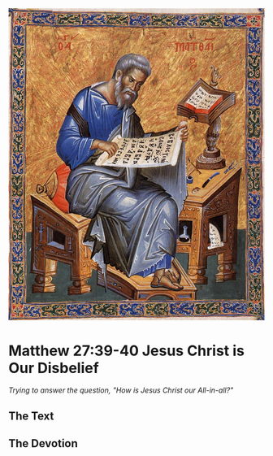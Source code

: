 <img class="intro-right" src="art-matthew.jpg">

# Matthew 27:39-40 Jesus Christ is Our Disbelief

*Trying to answer the question, "How is Jesus Christ our All-in-all?"*

## The Text

## The Devotion